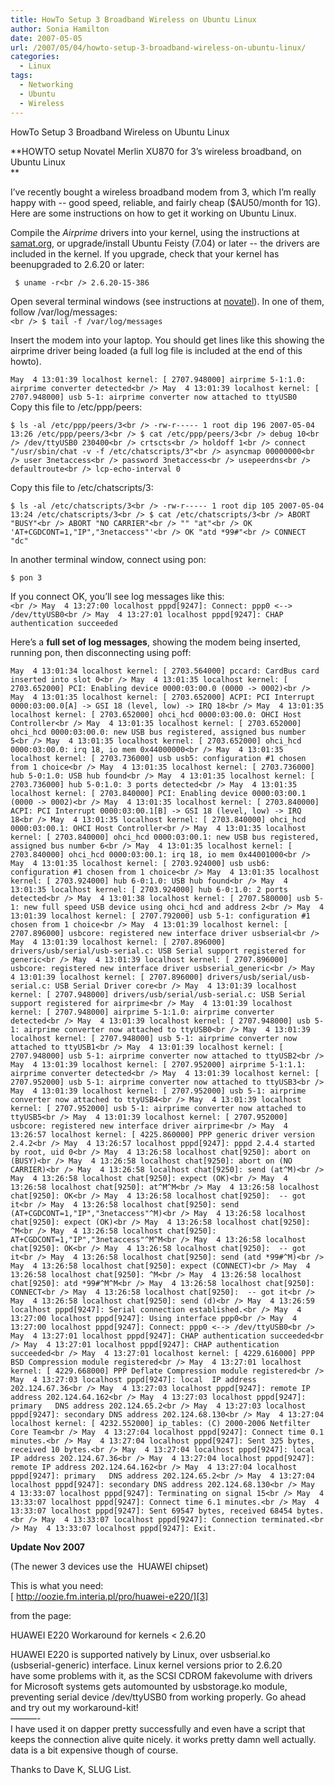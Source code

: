 ```yaml
---
title: HowTo Setup 3 Broadband Wireless on Ubuntu Linux
author: Sonia Hamilton
date: 2007-05-05
url: /2007/05/04/howto-setup-3-broadband-wireless-on-ubuntu-linux/
categories:
  - Linux
tags:
  - Networking
  - Ubuntu
  - Wireless
---
```

HowTo Setup 3 Broadband Wireless on Ubuntu Linux
<!--more-->

**HOWTO setup Novatel Merlin XU870 for 3&#8217;s wireless broadband, on Ubuntu Linux  
**

I&#8217;ve recently bought a wireless broadband modem from 3, which I&#8217;m really happy with -- good speed, reliable, and fairly cheap ($AU50/month for 1G). Here are some instructions on how to get it working on Ubuntu Linux.

Compile the *Airprime* drivers into your kernel, using the instructions at [samat.org][1], or upgrade/install Ubuntu Feisty (7.04) or later -- the drivers are included in the kernel. If you upgrade, check that your kernel has beenupgraded to 2.6.20 or later:  
<!--more-->

  
` $ uname -r<br />
2.6.20-15-386`

Open several terminal windows (see instructions at [novatel][2]). In one of them, follow /var/log/messages:  
`<br />
$ tail -f /var/log/messages`

Insert the modem into your laptop. You should get lines like this showing the airprime driver being loaded (a full log file is included at the end of this howto).

`May  4 13:01:39 localhost kernel: [ 2707.948000] airprime 5-1:1.0: airprime converter detected<br />
May  4 13:01:39 localhost kernel: [ 2707.948000] usb 5-1: airprime converter now attached to ttyUSB0`  
Copy this file to /etc/ppp/peers:

`$ ls -al /etc/ppp/peers/3<br />
-rw-r----- 1 root dip 196 2007-05-04 13:26 /etc/ppp/peers/3<br />
$ cat /etc/ppp/peers/3<br />
debug 10<br />
/dev/ttyUSB0 230400<br />
crtscts<br />
holdoff 1<br />
connect "/usr/sbin/chat -v -f /etc/chatscripts/3"<br />
asyncmap 00000000<br />
user 3netaccess<br />
password 3netaccess<br />
usepeerdns<br />
defaultroute<br />
lcp-echo-interval 0`

Copy this file to /etc/chatscripts/3:

`$ ls -al /etc/chatscripts/3<br />
-rw-r----- 1 root dip 105 2007-05-04 13:24 /etc/chatscripts/3<br />
$ cat /etc/chatscripts/3<br />
ABORT "BUSY"<br />
ABORT "NO CARRIER"<br />
"" "at"<br />
OK 'AT+CGDCONT=1,"IP","3netaccess"'<br />
OK "atd *99#"<br />
CONNECT "dc"`

In another terminal window, connect using pon:

`$ pon 3`

If you connect OK, you&#8217;ll see log messages like this:  
`<br />
May  4 13:27:00 localhost pppd[9247]: Connect: ppp0 <--> /dev/ttyUSB0<br />
May  4 13:27:01 localhost pppd[9247]: CHAP authentication succeeded`

Here&#8217;s a **full set of log messages**, showing the modem being inserted, running pon, then disconnecting using poff:

`May  4 13:01:34 localhost kernel: [ 2703.564000] pccard: CardBus card inserted into slot 0<br />
May  4 13:01:35 localhost kernel: [ 2703.652000] PCI: Enabling device 0000:03:00.0 (0000 -> 0002)<br />
May  4 13:01:35 localhost kernel: [ 2703.652000] ACPI: PCI Interrupt 0000:03:00.0[A] -> GSI 18 (level, low) -> IRQ 18<br />
May  4 13:01:35 localhost kernel: [ 2703.652000] ohci_hcd 0000:03:00.0: OHCI Host Controller<br />
May  4 13:01:35 localhost kernel: [ 2703.652000] ohci_hcd 0000:03:00.0: new USB bus registered, assigned bus number 5<br />
May  4 13:01:35 localhost kernel: [ 2703.652000] ohci_hcd 0000:03:00.0: irq 18, io mem 0x44000000<br />
May  4 13:01:35 localhost kernel: [ 2703.736000] usb usb5: configuration #1 chosen from 1 choice<br />
May  4 13:01:35 localhost kernel: [ 2703.736000] hub 5-0:1.0: USB hub found<br />
May  4 13:01:35 localhost kernel: [ 2703.736000] hub 5-0:1.0: 3 ports detected<br />
May  4 13:01:35 localhost kernel: [ 2703.840000] PCI: Enabling device 0000:03:00.1 (0000 -> 0002)<br />
May  4 13:01:35 localhost kernel: [ 2703.840000] ACPI: PCI Interrupt 0000:03:00.1[B] -> GSI 18 (level, low) -> IRQ 18<br />
May  4 13:01:35 localhost kernel: [ 2703.840000] ohci_hcd 0000:03:00.1: OHCI Host Controller<br />
May  4 13:01:35 localhost kernel: [ 2703.840000] ohci_hcd 0000:03:00.1: new USB bus registered, assigned bus number 6<br />
May  4 13:01:35 localhost kernel: [ 2703.840000] ohci_hcd 0000:03:00.1: irq 18, io mem 0x44001000<br />
May  4 13:01:35 localhost kernel: [ 2703.924000] usb usb6: configuration #1 chosen from 1 choice<br />
May  4 13:01:35 localhost kernel: [ 2703.924000] hub 6-0:1.0: USB hub found<br />
May  4 13:01:35 localhost kernel: [ 2703.924000] hub 6-0:1.0: 2 ports detected<br />
May  4 13:01:38 localhost kernel: [ 2707.580000] usb 5-1: new full speed USB device using ohci_hcd and address 2<br />
May  4 13:01:39 localhost kernel: [ 2707.792000] usb 5-1: configuration #1 chosen from 1 choice<br />
May  4 13:01:39 localhost kernel: [ 2707.896000] usbcore: registered new interface driver usbserial<br />
May  4 13:01:39 localhost kernel: [ 2707.896000] drivers/usb/serial/usb-serial.c: USB Serial support registered for generic<br />
May  4 13:01:39 localhost kernel: [ 2707.896000] usbcore: registered new interface driver usbserial_generic<br />
May  4 13:01:39 localhost kernel: [ 2707.896000] drivers/usb/serial/usb-serial.c: USB Serial Driver core<br />
May  4 13:01:39 localhost kernel: [ 2707.948000] drivers/usb/serial/usb-serial.c: USB Serial support registered for airprime<br />
May  4 13:01:39 localhost kernel: [ 2707.948000] airprime 5-1:1.0: airprime converter detected<br />
May  4 13:01:39 localhost kernel: [ 2707.948000] usb 5-1: airprime converter now attached to ttyUSB0<br />
May  4 13:01:39 localhost kernel: [ 2707.948000] usb 5-1: airprime converter now attached to ttyUSB1<br />
May  4 13:01:39 localhost kernel: [ 2707.948000] usb 5-1: airprime converter now attached to ttyUSB2<br />
May  4 13:01:39 localhost kernel: [ 2707.952000] airprime 5-1:1.1: airprime converter detected<br />
May  4 13:01:39 localhost kernel: [ 2707.952000] usb 5-1: airprime converter now attached to ttyUSB3<br />
May  4 13:01:39 localhost kernel: [ 2707.952000] usb 5-1: airprime converter now attached to ttyUSB4<br />
May  4 13:01:39 localhost kernel: [ 2707.952000] usb 5-1: airprime converter now attached to ttyUSB5<br />
May  4 13:01:39 localhost kernel: [ 2707.952000] usbcore: registered new interface driver airprime<br />
May  4 13:26:57 localhost kernel: [ 4225.860000] PPP generic driver version 2.4.2<br />
May  4 13:26:57 localhost pppd[9247]: pppd 2.4.4 started by root, uid 0<br />
May  4 13:26:58 localhost chat[9250]: abort on (BUSY)<br />
May  4 13:26:58 localhost chat[9250]: abort on (NO CARRIER)<br />
May  4 13:26:58 localhost chat[9250]: send (at^M)<br />
May  4 13:26:58 localhost chat[9250]: expect (OK)<br />
May  4 13:26:58 localhost chat[9250]: at^M^M<br />
May  4 13:26:58 localhost chat[9250]: OK<br />
May  4 13:26:58 localhost chat[9250]:  -- got it<br />
May  4 13:26:58 localhost chat[9250]: send (AT+CGDCONT=1,"IP","3netaccess"^M)<br />
May  4 13:26:58 localhost chat[9250]: expect (OK)<br />
May  4 13:26:58 localhost chat[9250]: ^M<br />
May  4 13:26:58 localhost chat[9250]: AT+CGDCONT=1,"IP","3netaccess"^M^M<br />
May  4 13:26:58 localhost chat[9250]: OK<br />
May  4 13:26:58 localhost chat[9250]:  -- got it<br />
May  4 13:26:58 localhost chat[9250]: send (atd *99#^M)<br />
May  4 13:26:58 localhost chat[9250]: expect (CONNECT)<br />
May  4 13:26:58 localhost chat[9250]: ^M<br />
May  4 13:26:58 localhost chat[9250]: atd *99#^M^M<br />
May  4 13:26:58 localhost chat[9250]: CONNECT<br />
May  4 13:26:58 localhost chat[9250]:  -- got it<br />
May  4 13:26:58 localhost chat[9250]: send (d)<br />
May  4 13:26:59 localhost pppd[9247]: Serial connection established.<br />
May  4 13:27:00 localhost pppd[9247]: Using interface ppp0<br />
May  4 13:27:00 localhost pppd[9247]: Connect: ppp0 <--> /dev/ttyUSB0<br />
May  4 13:27:01 localhost pppd[9247]: CHAP authentication succeeded<br />
May  4 13:27:01 localhost pppd[9247]: CHAP authentication succeeded<br />
May  4 13:27:01 localhost kernel: [ 4229.616000] PPP BSD Compression module registered<br />
May  4 13:27:01 localhost kernel: [ 4229.668000] PPP Deflate Compression module registered<br />
May  4 13:27:03 localhost pppd[9247]: local  IP address 202.124.67.36<br />
May  4 13:27:03 localhost pppd[9247]: remote IP address 202.124.64.162<br />
May  4 13:27:03 localhost pppd[9247]: primary   DNS address 202.124.65.2<br />
May  4 13:27:03 localhost pppd[9247]: secondary DNS address 202.124.68.130<br />
May  4 13:27:04 localhost kernel: [ 4232.552000] ip_tables: (C) 2000-2006 Netfilter Core Team<br />
May  4 13:27:04 localhost pppd[9247]: Connect time 0.1 minutes.<br />
May  4 13:27:04 localhost pppd[9247]: Sent 325 bytes, received 10 bytes.<br />
May  4 13:27:04 localhost pppd[9247]: local  IP address 202.124.67.36<br />
May  4 13:27:04 localhost pppd[9247]: remote IP address 202.124.64.162<br />
May  4 13:27:04 localhost pppd[9247]: primary   DNS address 202.124.65.2<br />
May  4 13:27:04 localhost pppd[9247]: secondary DNS address 202.124.68.130<br />
May  4 13:33:07 localhost pppd[9247]: Terminating on signal 15<br />
May  4 13:33:07 localhost pppd[9247]: Connect time 6.1 minutes.<br />
May  4 13:33:07 localhost pppd[9247]: Sent 69547 bytes, received 68454 bytes.<br />
May  4 13:33:07 localhost pppd[9247]: Connection terminated.<br />
May  4 13:33:07 localhost pppd[9247]: Exit.`

**Update Nov 2007**

(The newer 3 devices use the  HUAWEI chipset)

This is what you need:  
[ http://oozie.fm.interia.pl/pro/huawei-e220/][3]

from the page:

HUAWEI E220 Workaround for kernels < 2.6.20

HUAWEI E220 is supported natively by Linux, over usbserial.ko  
(usbserial-generic) interface. Linux kernel versions prior to 2.6.20  
have some problems with it, as the SCSI CDROM fakevolume with drivers  
for Microsoft systems gets automounted by usbstorage.ko module,  
preventing serial device /dev/ttyUSB0 from working properly. Go ahead  
and try out my workaround-kit!  
&#8212;&#8212;&#8212;-  
I have used it on dapper pretty successfully and even have a script that  
keeps the connection alive quite nicely. it works pretty damn well actually.  
data is a bit expensive though of course.

Thanks to Dave K, SLUG List.

 [1]: http://samat.org/weblog/20070127-high-speed-cellular-wireless-modems-in-ubuntu-linux-6-10.html
 [2]: http://www.novatelwireless.com/support/merlin-xu870-linux.html
 [3]: http://oozie.fm.interia.pl/pro/huawei-e220/
